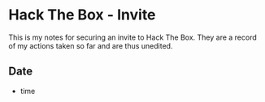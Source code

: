 Hack The Box - Invite
=====================

This is my notes for securing an invite to Hack The Box.  They are a record of my actions taken so far and are thus unedited.

Date
----
- time
